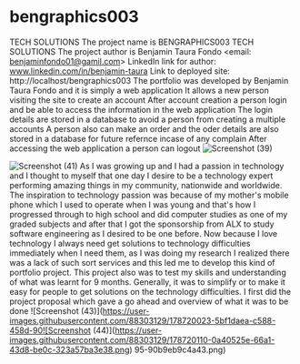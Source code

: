 # bengraphics003
TECH SOLUTIONS
The project name is BENGRAPHICS003 TECH SOLUTIONS
The project author is Benjamin Taura Fondo <email: benjaminfondo01@gamil.com>
LinkedIn link for author: www.linkedin.com/in/benjamin-taura
Link to deployed site: http://localhost/bengraphics003
The portfolio was developed by Benjamin Taura Fondo and it is simply a web application 
It allows a new person visiting the site to create an account 
After account creation a person login and be able to access the information in the web application 
The login details are stored in a database to avoid a person from creating a multiple accounts 
A person also can make an order and the oder details are also stored in a database for future refernce incase of any complain
After accessing the web application a person can logout
![Screenshot (39)](https://user-images.githubusercontent.com/88303129/178718493-84448b3b-bb56-4494-aee8-1094938df2cf.png)

![Screenshot (41)](https://user-images.githubusercontent.com/88303129/178717885-86e439e9-7286-46e5-801f-5dc0a9159ddd.png)
As I was growing up and I had a passion in technology and I thought to myself that one day I desire to be a technology expert performing amazing things in my community, nationwide and worldwide. The inspiration to technology passion was because of my mother's mobile phone which I used to operate when I was young and that's how I progressed through to high school and did computer studies as one of my graded subjects and after that I got the sponsorship from ALX to study software engineering as I desired to be one before. Now because I love technology I always need get solutions to technology difficulties immediately when I need them, as I was doing my research I realized there was a lack of such sort services and this led me to develop this kind of portfolio project. This project also was to test my skills and understanding of what was learnt for 9 months.
Generally, it was to simplify or to make it easy for people to get solutions on the technology difficulties.
I first did the project proposal which gave a go ahead and overview of what it was to be done 
![Screenshot (43)](https://user-images.githubusercontent.com/88303129/178720023-5bf1daea-c588-458d-90![Screenshot (44)](https://user-images.githubusercontent.com/88303129/178720110-0a40525e-66a1-43d8-be0c-323a57ba3e38.png)
95-90b9eb9c4a43.png)
